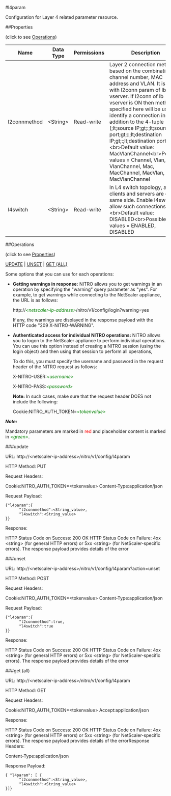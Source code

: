 #l4param

Configuration for Layer 4 related parameter resource.


##Properties 
<span>(click to see [Operations](#operations))</span>


<table><thead><tr><th>Name</th><th> Data Type</th><th> Permissions</th><th>Description</th></tr></thead><tbody><tr><td>l2connmethod</td><td>&lt;String></td><td>Read-write</td><td>Layer 2 connection method based on the combination of channel number, MAC address and VLAN. It is tuned with l2conn param of lb vserver. If l2conn of lb vserver is ON then method specified here will be used to identify a connection in addition to the 4-tuple (;lt;source IP;gt;:;lt;source port;gt;::;lt;destination IP;gt;:;lt;destination port;gt;).&lt;br>Default value: MacVlanChannel&lt;br>Possible values = Channel, Vlan, VlanChannel, Mac, MacChannel, MacVlan, MacVlanChannel</td><tr><tr><td>l4switch</td><td>&lt;String></td><td>Read-write</td><td>In L4 switch topology, always clients and servers are on the same side. Enable l4switch to allow such connections.&lt;br>Default value: DISABLED&lt;br>Possible values = ENABLED, DISABLED</td><tr></tbody></table>
##Operations 
<span>(click to see [Properties](#properties))</span>


[UPDATE](#update) | [UNSET](#unset) | [GET (ALL)](#get-(all))


Some options that you can use for each operations:
<ul><li><p><b>Getting warnings in response:</b> NITRO allows you to get warnings in an operation by specifying the "warning" query parameter as "yes". For example, to get warnings while connecting to the NetScaler appliance, the URL is as follows:</p><p>http://<span style="color:green;font-style:italic;">&lt;netscaler-ip-address&gt;</span>/nitro/v1/config/login?warning=yes</p><p>If any, the warnings are displayed in the response payload with the HTTP code "209 X-NITRO-WARNING".</p></li><li><p><b>Authenticated access for individual NITRO operations:</b> NITRO allows you to logon to the NetScaler appliance to perform individual operations. You can use this option instead of creating a NITRO session (using the login object) and then using that session to perform all operations,</p><p>To do this, you must specify the username and password in the request header of the NITRO request as follows:</p><p>X-NITRO-USER:<span style="color:green;font-style:italic;">&lt;username&gt;</span></p><p>X-NITRO-PASS:<span style="color:green;font-style:italic;">&lt;password&gt;</span></p><p><b>Note:</b> In such cases, make sure that the request header DOES not include the following:</p><p>Cookie:NITRO_AUTH_TOKEN=<span style="color:green;font-style:italic;">&lt;tokenvalue&gt;</span></p></li></ul>



***Note:*** 
Mandatory parameters are marked in <span style="color:#FF0000;">red</span> and placeholder content is marked in <span style="color:green;font-style:italic">&lt;green&gt;</span>.

###update



URL: http://&lt;netscaler-ip-address&gt;/nitro/v1/config/l4param
HTTP Method: PUT
Request Headers:

Cookie:NITRO_AUTH_TOKEN=&lt;tokenvalue&gt;Content-Type:application/json

Request Payload: ```{"l4param":{      "l2connmethod":<String_value>,      "l4switch":<String_value>}}```
Response:
HTTP Status Code on Success: 200 OKHTTP Status Code on Failure: 4xx &lt;string&gt; (for general HTTP errors) or 5xx &lt;string&gt; (for NetScaler-specific errors). The response payload provides details of the error


###unset



URL: http://&lt;netscaler-ip-address&gt;/nitro/v1/config/l4param?action=unset
HTTP Method: POST
Request Headers:

Cookie:NITRO_AUTH_TOKEN=&lt;tokenvalue&gt;Content-Type:application/json

Request Payload: ```{"l4param":{      "l2connmethod":true,      "l4switch":true}}```
Response:
HTTP Status Code on Success: 200 OKHTTP Status Code on Failure: 4xx &lt;string&gt; (for general HTTP errors) or 5xx &lt;string&gt; (for NetScaler-specific errors). The response payload provides details of the error


###get (all)



URL: http://&lt;netscaler-ip-address&gt;/nitro/v1/config/l4param
HTTP Method: GET
Request Headers:

Cookie:NITRO_AUTH_TOKEN=&lt;tokenvalue&gt;Accept:application/json

Response:
HTTP Status Code on Success: 200 OKHTTP Status Code on Failure: 4xx &lt;string&gt; (for general HTTP errors) or 5xx &lt;string&gt; (for NetScaler-specific errors). The response payload provides details of the errorResponse Headers:

Content-Type:application/json

Response Payload: ```{ "l4param": [ {      "l2connmethod":<String_value>,      "l4switch":<String_value>}]}```



